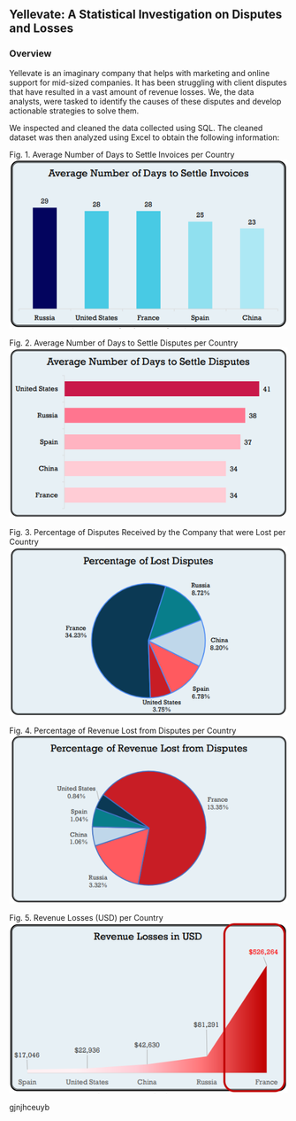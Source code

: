## Yellevate: A Statistical Investigation on Disputes and Losses

### Overview

Yellevate is an imaginary company that helps with marketing and online support for mid-sized companies. It has been struggling with client disputes that have resulted in a vast amount of revenue losses. We, the data analysts, were tasked to identify the causes of these disputes and develop actionable strategies to solve them.

We inspected and cleaned the data collected using SQL. The cleaned dataset was then analyzed using Excel to obtain the following information:

Fig. 1. Average Number of Days to Settle Invoices per Country
![](https://github.com/MaryRegineCalamba/mcalamba_portfolio/blob/main/images/g1.png)

Fig. 2. Average Number of Days to Settle Disputes per Country
![](https://github.com/MaryRegineCalamba/mcalamba_portfolio/blob/main/images/g2.png)

Fig. 3. Percentage of Disputes Received by the Company that were Lost per Country
![](https://github.com/MaryRegineCalamba/mcalamba_portfolio/blob/main/images/g3.png)

Fig. 4. Percentage of Revenue Lost from Disputes per Country
![](https://github.com/MaryRegineCalamba/mcalamba_portfolio/blob/main/images/g4.png)

Fig. 5. Revenue Losses (USD) per Country
![](https://github.com/MaryRegineCalamba/mcalamba_portfolio/blob/main/images/g5.png)

gjnjhceuyb
